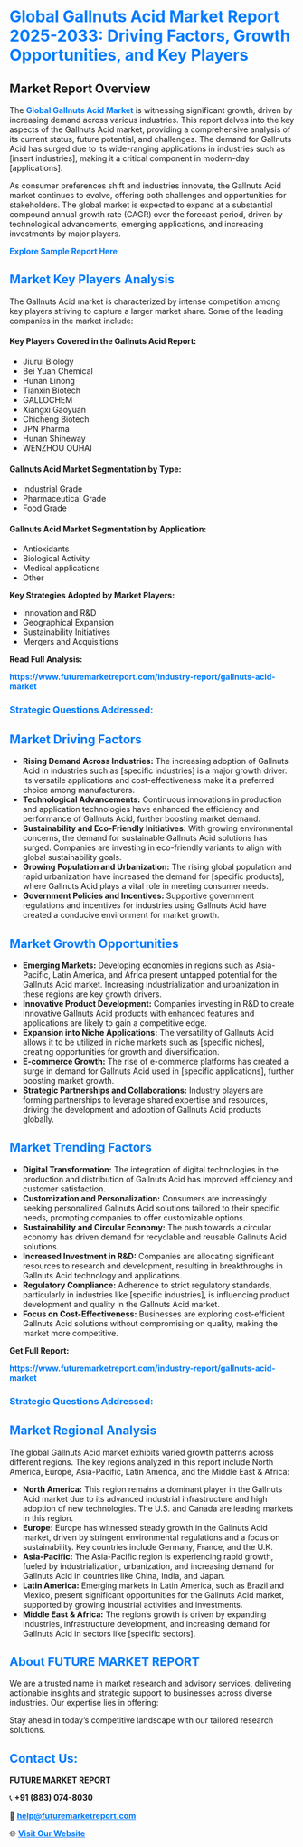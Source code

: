 <h1 style="color: #007BFF;">Global Gallnuts Acid Market Report 2025-2033: Driving Factors, Growth Opportunities, and Key Players</h1>

<section id="overview">
<h2>Market Report Overview</h2>
<p>The <a href="https://www.futuremarketreport.com/industry-report/gallnuts-acid-market" style="color: #007BFF; text-decoration: none;"><strong>Global Gallnuts Acid Market</strong></a> is witnessing significant growth, driven by increasing demand across various industries. This report delves into the key aspects of the Gallnuts Acid market, providing a comprehensive analysis of its current status, future potential, and challenges. The demand for Gallnuts Acid has surged due to its wide-ranging applications in industries such as [insert industries], making it a critical component in modern-day [applications].</p>
<p>As consumer preferences shift and industries innovate, the Gallnuts Acid market continues to evolve, offering both challenges and opportunities for stakeholders. The global market is expected to expand at a substantial compound annual growth rate (CAGR) over the forecast period, driven by technological advancements, emerging applications, and increasing investments by major players.</p>
</section>

<section id="overview">
<p><a href="https://www.futuremarketreport.com/request-sample/reportId=41332" style="color: #007BFF; text-decoration: none;"><strong>Explore Sample Report Here</strong></a></p>
</section>

<section id="key-players">
<h2 style="color: #007BFF;">Market Key Players Analysis</h2>
<p>The Gallnuts Acid market is characterized by intense competition among key players striving to capture a larger market share. Some of the leading companies in the market include:</p>
<h4>Key Players Covered in the Gallnuts Acid Report:</h4>
<ul><li>Jiurui Biology</li><li>Bei Yuan Chemical</li><li>Hunan Linong</li><li>Tianxin Biotech</li><li>GALLOCHEM</li><li>Xiangxi Gaoyuan</li><li>Chicheng Biotech</li><li>JPN Pharma</li><li>Hunan Shineway</li><li>WENZHOU OUHAI</li></ul>
<h4>Gallnuts Acid Market Segmentation by Type:</h4>
<ul><li>Industrial Grade</li><li>Pharmaceutical Grade</li><li>Food Grade</li></ul>

<h4>Gallnuts Acid Market Segmentation by Application:</h4>
<ul><li>Antioxidants</li><li>Biological Activity</li><li>Medical applications</li><li>Other</li></ul>
<p><strong>Key Strategies Adopted by Market Players:</strong></p>
<ul>
<li>Innovation and R&D</li>
<li>Geographical Expansion</li>
<li>Sustainability Initiatives</li>
<li>Mergers and Acquisitions</li>
</ul>
</section>

<section>
<p><strong>Read Full Analysis: </strong></p><a href="https://www.futuremarketreport.com/industry-report/gallnuts-acid-market" style="color: #007BFF; text-decoration: none;"><strong>https://www.futuremarketreport.com/industry-report/gallnuts-acid-market</strong></a>
<h3 style="color: #007BFF;">Strategic Questions Addressed:</h3>
</section>

<section id="driving-factors">
<h2 style="color: #007BFF;">Market Driving Factors</h2>
<ul>
<li><strong>Rising Demand Across Industries:</strong> The increasing adoption of Gallnuts Acid in industries such as [specific industries] is a major growth driver. Its versatile applications and cost-effectiveness make it a preferred choice among manufacturers.</li>
<li><strong>Technological Advancements:</strong> Continuous innovations in production and application technologies have enhanced the efficiency and performance of Gallnuts Acid, further boosting market demand.</li>
<li><strong>Sustainability and Eco-Friendly Initiatives:</strong> With growing environmental concerns, the demand for sustainable Gallnuts Acid solutions has surged. Companies are investing in eco-friendly variants to align with global sustainability goals.</li>
<li><strong>Growing Population and Urbanization:</strong> The rising global population and rapid urbanization have increased the demand for [specific products], where Gallnuts Acid plays a vital role in meeting consumer needs.</li>
<li><strong>Government Policies and Incentives:</strong> Supportive government regulations and incentives for industries using Gallnuts Acid have created a conducive environment for market growth.</li>
</ul>
</section>

<section id="growth-opportunities">
<h2 style="color: #007BFF;">Market Growth Opportunities</h2>
<ul>
<li><strong>Emerging Markets:</strong> Developing economies in regions such as Asia-Pacific, Latin America, and Africa present untapped potential for the Gallnuts Acid market. Increasing industrialization and urbanization in these regions are key growth drivers.</li>
<li><strong>Innovative Product Development:</strong> Companies investing in R&D to create innovative Gallnuts Acid products with enhanced features and applications are likely to gain a competitive edge.</li>
<li><strong>Expansion into Niche Applications:</strong> The versatility of Gallnuts Acid allows it to be utilized in niche markets such as [specific niches], creating opportunities for growth and diversification.</li>
<li><strong>E-commerce Growth:</strong> The rise of e-commerce platforms has created a surge in demand for Gallnuts Acid used in [specific applications], further boosting market growth.</li>
<li><strong>Strategic Partnerships and Collaborations:</strong> Industry players are forming partnerships to leverage shared expertise and resources, driving the development and adoption of Gallnuts Acid products globally.</li>
</ul>
</section>

<section id="trending-factors">
<h2 style="color: #007BFF;">Market Trending Factors</h2>
<ul>
<li><strong>Digital Transformation:</strong> The integration of digital technologies in the production and distribution of Gallnuts Acid has improved efficiency and customer satisfaction.</li>
<li><strong>Customization and Personalization:</strong> Consumers are increasingly seeking personalized Gallnuts Acid solutions tailored to their specific needs, prompting companies to offer customizable options.</li>
<li><strong>Sustainability and Circular Economy:</strong> The push towards a circular economy has driven demand for recyclable and reusable Gallnuts Acid solutions.</li>
<li><strong>Increased Investment in R&D:</strong> Companies are allocating significant resources to research and development, resulting in breakthroughs in Gallnuts Acid technology and applications.</li>
<li><strong>Regulatory Compliance:</strong> Adherence to strict regulatory standards, particularly in industries like [specific industries], is influencing product development and quality in the Gallnuts Acid market.</li>
<li><strong>Focus on Cost-Effectiveness:</strong> Businesses are exploring cost-efficient Gallnuts Acid solutions without compromising on quality, making the market more competitive.</li>
</ul>
</section>

<section>
<p><strong>Get Full Report: </strong></p><a href="https://www.futuremarketreport.com/industry-report/gallnuts-acid-market" style="color: #007BFF; text-decoration: none;"><strong>https://www.futuremarketreport.com/industry-report/gallnuts-acid-market</strong></a>
<h3 style="color: #007BFF;">Strategic Questions Addressed:</h3>
</section>


<section id="regional-analysis">
<h2 style="color: #007BFF;">Market Regional Analysis</h2>
<p>The global Gallnuts Acid market exhibits varied growth patterns across different regions. The key regions analyzed in this report include North America, Europe, Asia-Pacific, Latin America, and the Middle East & Africa:</p>
<ul>
<li><strong>North America:</strong> This region remains a dominant player in the Gallnuts Acid market due to its advanced industrial infrastructure and high adoption of new technologies. The U.S. and Canada are leading markets in this region.</li>
<li><strong>Europe:</strong> Europe has witnessed steady growth in the Gallnuts Acid market, driven by stringent environmental regulations and a focus on sustainability. Key countries include Germany, France, and the U.K.</li>
<li><strong>Asia-Pacific:</strong> The Asia-Pacific region is experiencing rapid growth, fueled by industrialization, urbanization, and increasing demand for Gallnuts Acid in countries like China, India, and Japan.</li>
<li><strong>Latin America:</strong> Emerging markets in Latin America, such as Brazil and Mexico, present significant opportunities for the Gallnuts Acid market, supported by growing industrial activities and investments.</li>
<li><strong>Middle East & Africa:</strong> The region’s growth is driven by expanding industries, infrastructure development, and increasing demand for Gallnuts Acid in sectors like [specific sectors].</li>
</ul>
</section>

<footer>
<h2 style="color: #007BFF;">About FUTURE MARKET REPORT</h2>
<p>We are a trusted name in market research and advisory services, delivering actionable insights and strategic support to businesses across diverse industries. Our expertise lies in offering:</p>

<p>Stay ahead in today’s competitive landscape with our tailored research solutions.</p>

<h2 style="color: #007BFF;">Contact Us:</h2>
<p><strong>FUTURE MARKET REPORT</strong></p>
<p>📞 <strong>+91 (883) 074-8030</strong></p>
<p>📧 <strong><a href="mailto:help@futuremarketreport.com" style="color: #007BFF;">help@futuremarketreport.com</a></strong></p>
<p>🌐 <strong><a href="https://www.futuremarketreport.com/" style="color: #007BFF;">Visit Our Website</a></strong></p>
</footer>